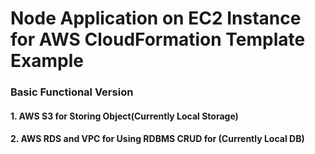 # Node Application on EC2 Instance for AWS CloudFormation Template Example 

### Basic Functional Version
#### 1. AWS S3 for Storing Object(Currently Local Storage)
#### 2. AWS RDS and VPC for Using RDBMS CRUD for (Currently Local DB)